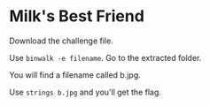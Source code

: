 # Milk's Best Friend 

Download the challenge file. 

Use `binwalk -e filename`. Go to the extracted folder.

You will find a filename called b.jpg.

Use `strings b.jpg` and you'll get the flag.
